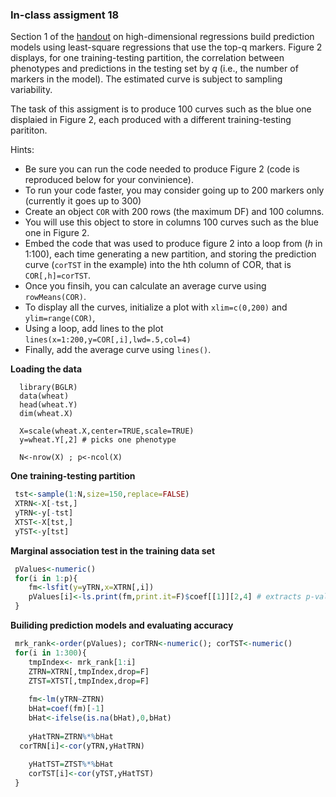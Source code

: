### In-class assigment 18

Section 1 of the [handout](https://github.com/gdlc/STAT_COMP/blob/master/HIGH_DIMENSIONAL_REGRESSION.pdf) on high-dimensional regressions build prediction models
using least-square regressions that use the top-q markers. Figure 2 displays, for one training-testing partition, the correlation between phenotypes and predictions in the testing set
by *q* (i.e., the number of markers in the model). The estimated curve is subject to sampling variability. 

The task of this assigment is to produce 100 curves such as the blue one displaied in Figure 2, each produced with a different training-testing parititon.


Hints:
   - Be sure you can run the code needed to produce Figure 2 (code is reproduced below for your convinience).
   - To run your code faster, you may consider going up to 200 markers only (currently it goes up to 300)
   - Create an object `COR` with 200 rows (the maximum DF) and 100 columns.
   - You will use this object to store in columns 100 curves such as the blue one in Figure 2.
   - Embed the code that was used to produce figure 2 into a loop from (*h* in 1:100), each time generating a new partition, and storing the prediction
   curve (`corTST` in the example) into the hth column of COR, that is `COR[,h]=corTST`.
   - Once you finsih, you can calculate an average curve using `rowMeans(COR)`.
   - To display all the curves, initialize a plot with `xlim=c(0,200)` and `ylim=range(COR)`,
   - Using a loop, add lines to the plot `lines(x=1:200,y=COR[,i],lwd=.5,col=4)`
   - Finally, add the average curve using `lines()`.
   
 
**Loading the data**
```{r}
  library(BGLR)
  data(wheat)
  head(wheat.Y)
  dim(wheat.X)
  
  X=scale(wheat.X,center=TRUE,scale=TRUE)
  y=wheat.Y[,2] # picks one phenotype
  
  N<-nrow(X) ; p<-ncol(X)
```

**One training-testing partition**

```r
 tst<-sample(1:N,size=150,replace=FALSE)
 XTRN<-X[-tst,]
 yTRN<-y[-tst]
 XTST<-X[tst,]
 yTST<-y[tst]
```

**Marginal association test in the training data set**

```r
 pValues<-numeric()
 for(i in 1:p){
	fm<-lsfit(y=yTRN,x=XTRN[,i])
	pValues[i]<-ls.print(fm,print.it=F)$coef[[1]][2,4] # extracts p-value, similar to lm() but a bit faster
 }
```

**Builiding prediction models and evaluating accuracy**

```r
 mrk_rank<-order(pValues); corTRN<-numeric(); corTST<-numeric()
 for(i in 1:300){	
	tmpIndex<- mrk_rank[1:i]
	ZTRN=XTRN[,tmpIndex,drop=F]
	ZTST=XTST[,tmpIndex,drop=F]
	
	fm<-lm(yTRN~ZTRN)
	bHat=coef(fm)[-1]
	bHat<-ifelse(is.na(bHat),0,bHat)
	
	yHatTRN=ZTRN%*%bHat
  corTRN[i]<-cor(yTRN,yHatTRN)
  
	yHatTST=ZTST%*%bHat
	corTST[i]<-cor(yTST,yHatTST)	
 }
 
```
   
   

